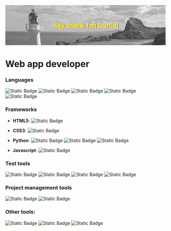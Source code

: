 ![Hey, Im Daniel](https://github.com/Dandee42/dandee42/blob/main/banner_github.png)
# Web app developer
### Languages
![Static Badge](https://img.shields.io/badge/html5-grey?style=for-the-badge&logo=html5&logoColor=white&labelColor=%23E34F26)
![Static Badge](https://img.shields.io/badge/css3-grey?style=for-the-badge&logo=css3&logoColor=white&labelColor=%231572B6) 
![Static Badge](https://img.shields.io/badge/python-grey?style=for-the-badge&logo=python&logoColor=white&labelColor=%233776AB)
![Static Badge](https://img.shields.io/badge/Javascript-grey?style=for-the-badge&logo=javascript&logoColor=white&labelColor=yellow)
![Static Badge](https://img.shields.io/badge/sqlite-grey?style=for-the-badge&logo=sqlite&logoColor=white&labelColor=%23003B57)

### Frameworks
- **HTML5**: ![Static Badge](https://img.shields.io/badge/markdown-grey?style=for-the-badge&logo=markdown&logoColor=white&labelColor=%23000000)

- **CSS3**: ![Static Badge](https://img.shields.io/badge/bootstrap-grey?style=for-the-badge&logo=bootstrap&logoColor=white&labelColor=%237952B3)

- **Python**: ![Static Badge](https://img.shields.io/badge/django-grey?style=for-the-badge&logo=django&logoColor=white&labelColor=%23092E20) ![Static Badge](https://img.shields.io/badge/jinja-grey?style=for-the-badge&logo=jinja&logoColor=white&labelColor=%23B41717) ![Static Badge](https://img.shields.io/badge/numpy-grey?style=for-the-badge&logo=numpy&logoColor=white&labelColor=%23013243) 

- **Javascript**: ![Static Badge](https://img.shields.io/badge/htmx-grey?style=for-the-badge&logo=htmx&logoColor=white&labelColor=%233366CC)

### Test tools
![Static Badge](https://img.shields.io/badge/pytest-grey?style=for-the-badge&logo=pytest&logoColor=white&labelColor=%230A9EDC)
![Static Badge](https://img.shields.io/badge/selenium-grey?style=for-the-badge&logo=selenium&logoColor=white&labelColor=%2343B02A)
![Static Badge](https://img.shields.io/badge/robot_framework-grey?style=for-the-badge&logo=robotframework&logoColor=white&labelColor=%23000000)
![Static Badge](https://img.shields.io/badge/Postman-grey?style=for-the-badge&logo=postman&logoColor=white&labelColor=%23FF6C37)

### Project management tools
![Static Badge](https://img.shields.io/badge/asana-grey?style=for-the-badge&logo=asana&logoColor=white&labelColor=%23F06A6A)
![Static Badge](https://img.shields.io/badge/jira-grey?style=for-the-badge&logo=jira&logoColor=white&labelColor=%230052CC)

### Other tools:
![Static Badge](https://img.shields.io/badge/git-grey?style=for-the-badge&logo=git&logoColor=white&labelColor=%23F05032)
![Static Badge](https://img.shields.io/badge/github-grey?style=for-the-badge&logo=github&logoColor=white&labelColor=%23181717)
![Static Badge](https://img.shields.io/badge/pycharm-grey?style=for-the-badge&logo=pycharm&logoColor=white&labelColor=%23000000)

<!--
[![Readme Quotes](https://quotes-github-readme.vercel.app/api?type=vertical&theme=nord&quote=Simple%2C+but+not+easy.)](https://github.com/piyushsuthar/github-readme-quotes)
[![Typing SVG](https://readme-typing-svg.herokuapp.com?font=Fira+Code&pause=1000&color=000000&width=435&lines=Hi+there%2C+I'm+Daniel+%F0%9F%91%8B)](https://git.io/typing-svg)
-->
